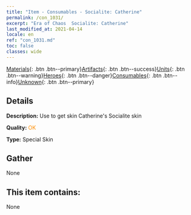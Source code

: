 ```yaml
---
title: "Item - Consumables - Socialite: Catherine"
permalink: /con_1031/
excerpt: "Era of Chaos  Socialite: Catherine"
last_modified_at: 2021-04-14
locale: en
ref: "con_1031.md"
toc: false
classes: wide
---
```

 [Materials](/Items/){: .btn .btn--primary}[Artifacts](/Items/Artifacts/){: .btn .btn--success}[Units](/Items/Units/){: .btn .btn--warning}[Heroes](/Items/Heroes/){: .btn .btn--danger}[Consumables](/Items/Consumables/){: .btn .btn--info}[Unknown](/Items/Unknown/){: .btn .btn--primary}

## Details
 **Description:** Use to get skin Catherine's Socialite skin

 **Quality:** <span style="color: #FF8C00">OK</span>

 **Type:** Special Skin

## Gather

  None

## This item contains:

  None

